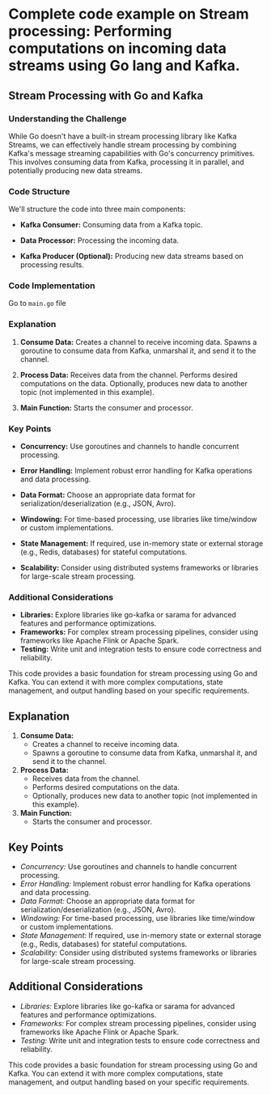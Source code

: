 # Complete code example on Stream processing: Performing computations on incoming data streams using Go lang and Kafka.

## Stream Processing with Go and Kafka
### Understanding the Challenge

While Go doesn't have a built-in stream processing library like Kafka Streams, we can effectively handle stream processing by combining Kafka's message streaming capabilities with Go's concurrency primitives. This involves consuming data from Kafka, processing it in parallel, and potentially producing new data streams.

### Code Structure

We'll structure the code into three main components:

- **Kafka Consumer:** 
    Consuming data from a Kafka topic.

- **Data Processor:** Processing the incoming data.

- **Kafka Producer (Optional):** Producing new data streams based on processing results.

### Code Implementation
Go to `main.go` file

### Explanation

1. **Consume Data:**
Creates a channel to receive incoming data.
Spawns a goroutine to consume data from Kafka, unmarshal it, and send it to the channel.

2. **Process Data:**
Receives data from the channel.
Performs desired computations on the data.
Optionally, produces new data to another topic (not implemented in this example).

3. **Main Function:**
Starts the consumer and processor.

### Key Points

- **Concurrency:** Use goroutines and channels to handle concurrent processing.

- **Error Handling:** Implement robust error handling for Kafka operations and data processing.

- **Data Format:** Choose an appropriate data format for serialization/deserialization (e.g., JSON, Avro).

- **Windowing:** For time-based processing, use libraries like time/window or custom implementations.

- **State Management:** If required, use in-memory state or external storage (e.g., Redis, databases) for stateful computations.

- **Scalability:** Consider using distributed systems frameworks or libraries for large-scale stream processing.

### Additional Considerations

- **Libraries:** Explore libraries like go-kafka or sarama for advanced features and performance optimizations.
- **Frameworks:** For complex stream processing pipelines, consider using frameworks like Apache Flink or Apache Spark.
- **Testing:** Write unit and integration tests to ensure code correctness and reliability.

This code provides a basic foundation for stream processing using Go and Kafka. You can extend it with more complex computations, state management, and output handling based on your specific requirements.

## Explanation

1. **Consume Data:**
    - Creates a channel to receive incoming data.
    - Spawns a goroutine to consume data from Kafka, unmarshal it, and send it to the  channel.
2. **Process Data:**
    - Receives data from the channel.
    - Performs desired computations on the data.
    - Optionally, produces new data to another topic (not implemented in this example).
3. **Main Function:**
    - Starts the consumer and processor.

## Key Points

- *Concurrency:* Use goroutines and channels to handle concurrent processing.
- *Error Handling:* Implement robust error handling for Kafka operations and data processing.
- *Data Format:* Choose an appropriate data format for serialization/deserialization (e.g., JSON, Avro).
- *Windowing:* For time-based processing, use libraries like time/window or custom implementations.
- *State Management:* If required, use in-memory state or external storage (e.g., Redis, databases) for stateful computations.
- *Scalability:* Consider using distributed systems frameworks or libraries for large-scale stream processing.

## Additional Considerations

- *Libraries:* Explore libraries like go-kafka or sarama for advanced features and performance optimizations.
- *Frameworks:* For complex stream processing pipelines, consider using frameworks like Apache Flink or Apache Spark.
- *Testing:* Write unit and integration tests to ensure code correctness and reliability.

This code provides a basic foundation for stream processing using Go and Kafka. You can extend it with more complex computations, state management, and output handling based on your specific requirements.